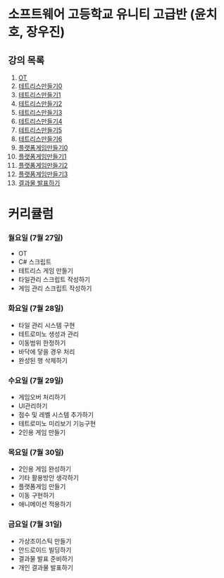 # 소프트웨어 고등학교 유니티 고급반 (윤치호, 장우진)

  ## 강의 목록
  1. [OT](ot.md)
  2. [테트리스만들기0](te0.md)
  3. [테트리스만들기1](te1.md)
  4. [테트리스만들기2](te2.md)
  5. [테트리스만들기3](te3.md)
  6. [테트리스만들기4](te4.md)
  7. [테트리스만들기5](te5.md)
  8. [테트리스만들기6](te6.md)
  9. [플랫폼게임만들기0](le0.md)
  10. [플랫폼게임만들기1](le1.md)
  11. [플랫폼게임만들기2](le2.md)
  12. [플랫폼게임만들기3](le3.md)
  13. [결과물 발표하기](le4.md)
  
  
  
# 커리큘럼
  
  ### 월요일 (7월 27일)  
- OT  
- C# 스크립트  
- 테트리스 게임 만들기  
- 타일관리 스크립트 작성하기  
- 게임 관리 스크립트 작성하기  

 ### 화요일 (7월 28일)  
- 타일 관리 시스템 구현  
- 테트로미노 생성과 관리  
- 이동범위 한정하기  
- 바닥에 닿을 경우 처리  
- 완성된 행 삭제하기  
 

 ### 수요일 (7월 29일)  
- 게임오버 처리하기  
- UI관리하기  
- 점수 및 레벨 시스템 추가하기  
- 테트로미노 미리보기 기능구현  
- 2인용 게임 만들기  

  
 ### 목요일 (7월 30일)  
- 2인용 게임 완성하기  
- 기타 활용방안 생각하기  
- 플랫폼게임 만들기  
- 이동 구현하기  
- 애니메이션 적용하기  

  
 ### 금요일 (7월 31일)  
- 가상조이스틱 만들기  
- 안드로이드 빌딩하기  
- 결과물 발표 준비하기  
- 개인 결과물 발표하기  




